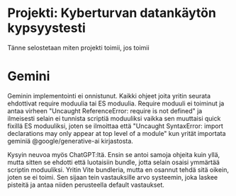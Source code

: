 # Projekti: Kyberturvan datankäytön kypsyystesti

Tänne selostetaan miten projekti toimii, jos toimii

# Gemini

Geminin implementointi ei onnistunut. Kaikki ohjeet joita yritin seurata ehdottivat require moduulia tai ES moduulia. Require moduuli ei toiminut ja antaa virheen "Uncaught ReferenceError: require is not defined" ja ilmeisesti selain ei tunnista scriptiä moduuliksi vaikka sen muuttaisi quick fixillä ES moduuliksi, joten se ilmoittaa että "Uncaught SyntaxError: import declarations may only appear at top level of a module" kun yrität importata geminiä @google/generative-ai kirjastosta. 

Kysyin neuvoa myös ChatGPT:ltä. Ensin se antoi samoja ohjeita kuin yllä, mutta sitten se ehdotti että luotaisiin bundle, jotta selain osaisi ymmärtää scriptin moduuliksi. Yritin Vite bundleria, mutta en osannut tehdä sitä oikein, joten se ei toimi. Sen sijaan tein vastauksille arvo systeemin, joka laskee pisteitä ja antaa niiden perusteella default vastaukset.
